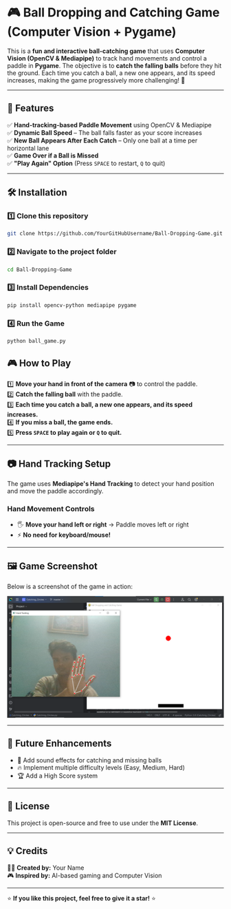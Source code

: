 # 🎮 Ball Dropping and Catching Game (Computer Vision + Pygame)

This is a **fun and interactive ball-catching game** that uses **Computer Vision (OpenCV & Mediapipe)** to track hand movements and control a paddle in **Pygame**. The objective is to **catch the falling balls** before they hit the ground. Each time you catch a ball, a new one appears, and its speed increases, making the game progressively more challenging! 🚀

---

## 📌 Features

✅ **Hand-tracking-based Paddle Movement** using OpenCV & Mediapipe  
✅ **Dynamic Ball Speed** – The ball falls faster as your score increases  
✅ **New Ball Appears After Each Catch** – Only one ball at a time per horizontal lane  
✅ **Game Over if a Ball is Missed**  
✅ **"Play Again" Option** (Press `SPACE` to restart, `Q` to quit)  

---

## 🛠 Installation

### **1️⃣ Clone this repository**
```bash
git clone https://github.com/YourGitHubUsername/Ball-Dropping-Game.git
```
### **2️⃣ Navigate to the project folder**
```bash
cd Ball-Dropping-Game
```
### **3️⃣ Install Dependencies**
```bash
pip install opencv-python mediapipe pygame
```
### **4️⃣ Run the Game**
```bash
python ball_game.py
```

## 🎮 How to Play
1️⃣ **Move your hand in front of the camera** 📷 to control the paddle.  
2️⃣ **Catch the falling ball** with the paddle.  
3️⃣ **Each time you catch a ball, a new one appears, and its speed increases.**  
4️⃣ **If you miss a ball, the game ends.**  
5️⃣ **Press `SPACE` to play again or `Q` to quit.**  

---

## 📷 Hand Tracking Setup
The game uses **Mediapipe's Hand Tracking** to detect your hand position and move the paddle accordingly.

### **Hand Movement Controls**
- 🖐 **Move your hand left or right** → Paddle moves left or right  
- ⚡ **No need for keyboard/mouse!**  

---

## 🖼 Game Screenshot

Below is a screenshot of the game in action:

![Game Screenshot](Screenshot%202025-02-08%20172525.png)

---

## 🚀 Future Enhancements
- 🎵 Add sound effects for catching and missing balls  
- 🔥 Implement multiple difficulty levels (Easy, Medium, Hard)  
- 🏆 Add a High Score system  

---

## 📜 License
This project is open-source and free to use under the **MIT License**.  

---

## 💡 Credits
👨‍💻 **Created by:** Your Name  
🎮 **Inspired by:** AI-based gaming and Computer Vision  

---

⭐ **If you like this project, feel free to give it a star!** ⭐  
